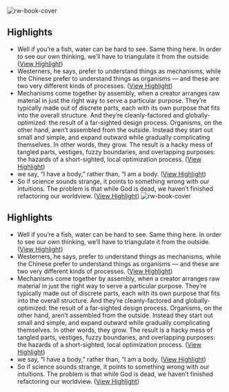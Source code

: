 ![rw-book-cover](https://readwise-assets.s3.amazonaws.com/static/images/article0.00998d930354.png)

## Highlights
- Well if you’re a fish, water can be hard to see. Same thing here. In order to see our own thinking, we’ll have to triangulate it from the outside. ([View Highlight](https://instapaper.com/read/1456971470/17944496))
- Westerners, he says, prefer to understand things as mechanisms, while the Chinese prefer to understand things as organisms — and these are two very different kinds of processes. ([View Highlight](https://instapaper.com/read/1456971470/17944518))
- Mechanisms come together by assembly, when a creator arranges raw material in just the right way to serve a particular purpose. They’re typically made out of discrete parts, each with its own purpose that fits into the overall structure. And they’re cleanly-factored and globally-optimized: the result of a far-sighted design process.
  Organisms, on the other hand, aren’t assembled from the outside. Instead they start out small and simple, and expand outward while gradually complicating themselves. In other words, they grow. The result is a hacky mess of tangled parts, vestiges, fuzzy boundaries, and overlapping purposes: the hazards of a short-sighted, local optimization process. ([View Highlight](https://instapaper.com/read/1456971470/17944523))
- we say, “I have a body,” rather than, “I am a body. ([View Highlight](https://instapaper.com/read/1456971470/17944601))
- So if science sounds strange, it points to something wrong with our intuitions. The problem is that while God is dead, we haven’t finished refactoring our worldview. ([View Highlight](https://instapaper.com/read/1456971470/17944637))
![rw-book-cover](https://readwise-assets.s3.amazonaws.com/static/images/article0.00998d930354.png)

## Highlights
- Well if you’re a fish, water can be hard to see. Same thing here. In order to see our own thinking, we’ll have to triangulate it from the outside. ([View Highlight](https://instapaper.com/read/1456971470/17944496))
- Westerners, he says, prefer to understand things as mechanisms, while the Chinese prefer to understand things as organisms — and these are two very different kinds of processes. ([View Highlight](https://instapaper.com/read/1456971470/17944518))
- Mechanisms come together by assembly, when a creator arranges raw material in just the right way to serve a particular purpose. They’re typically made out of discrete parts, each with its own purpose that fits into the overall structure. And they’re cleanly-factored and globally-optimized: the result of a far-sighted design process.
  Organisms, on the other hand, aren’t assembled from the outside. Instead they start out small and simple, and expand outward while gradually complicating themselves. In other words, they grow. The result is a hacky mess of tangled parts, vestiges, fuzzy boundaries, and overlapping purposes: the hazards of a short-sighted, local optimization process. ([View Highlight](https://instapaper.com/read/1456971470/17944523))
- we say, “I have a body,” rather than, “I am a body. ([View Highlight](https://instapaper.com/read/1456971470/17944601))
- So if science sounds strange, it points to something wrong with our intuitions. The problem is that while God is dead, we haven’t finished refactoring our worldview. ([View Highlight](https://instapaper.com/read/1456971470/17944637))
